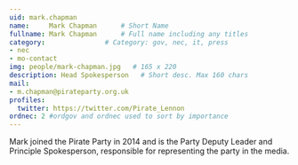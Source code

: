```yaml
---
uid: mark.chapman
name:     Mark Chapman      # Short Name
fullname: Mark Chapman      # Full name including any titles
category:               # Category: gov, nec, it, press
- nec
- mo-contact
img: people/mark-chapman.jpg   # 165 x 220
description: Head Spokesperson   # Short desc. Max 160 chars
mail:
- m.chapman@pirateparty.org.uk
profiles:
  twitter: https://twitter.com/Pirate_Lennon
ordnec: 2 #ordgov and ordnec used to sort by importance
---
```


Mark joined the Pirate Party in 2014 and is the Party Deputy Leader and Principle Spokesperson, responsible for representing the party in the media.
